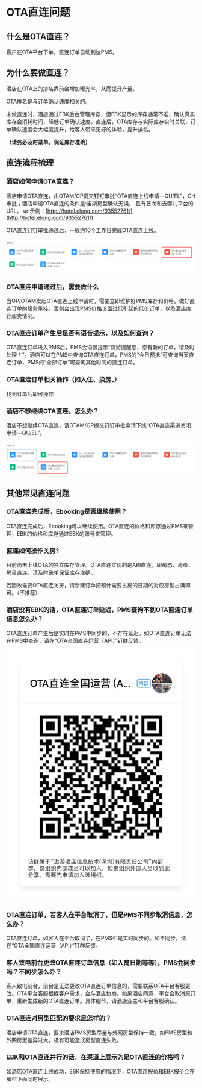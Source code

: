 # OTA直连问题

## 什么是OTA直连？

客户在OTA平台下单，直连订单自动到达PMS。

## 为什么要做直连？

酒店在OTA上的排名靠前会增加曝光率，从而提升产量。

OTA排名是与订单确认速度相关的。

未做直连时，酒店通过EBK后台管理库存，但EBK显示的库存通常不准，确认真实库存会消耗时间，降低订单确认速度。直连后，OTA库存与实际库存实时关联，订单确认速度会大幅度提升，给客人带来更好的体验，提升排名。

**（请务必及时录单，保证库存准确）**

## 直连流程梳理

### 酒店如何申请OTA直连？

酒店申请OTA直连，由OTAM/OP提交钉钉审批“OTA直连上线申请—QU/EL”，CH审批；酒店申请OTA直连的条件是:宙斯房型确认无误， 且有艺龙和去哪儿平台的URL。 url示例：[http://hotel.elong.com/93552761/](http://hotel.elong.com/93552761/)

OTA直连钉钉审批通过后，一般约10个工作日完成OTA直连上线。

![](../.gitbook/assets/image%20%28406%29.png)

### OTA直连申请通过后，需要做什么

当OP/OTAM发起OTA直连上线申请时，需要立即维护好PMS库存和价格，做好直连订单的服务承接。否则会出现PMS价格设置过低引起的低价订单，以及酒店库存超卖情况。

### OTA直连订单产生后是否有语音提示，以及如何查询？

OTA直连订单进入PMS后，PMS会语音提示“鸥游提醒您，您有新的订单，请及时处理！”。酒店可以在PMS中查询OTA直连订单，PMS的“今日预抵”可查询当天直连订单，PMS的“全部订单”可查询其他时间的直连订单。

### OTA直连订单相关操作（如入住、换房、）

找到订单后即可操作

### 酒店不想继续OTA直连，怎么办？

酒店不想继续OTA直连，请OTAM/OP提交钉钉审批申请下线“OTA直连渠道关闭申请—QU/EL”。

![](../.gitbook/assets/image%20%2830%29.png)

## 其他常见直连问题

### OTA直连完成后，Ebooking是否继续使用？

OTA直连完成后，Ebooking可以继续使用。OTA直连的价格和库存通过PMS来管理，EBK的价格和库存通过EBK的账号来管理。

### 直连如何操作关房?

目前尚未上线OTA的独立库存管理。OTA直连实现的是ARI直连，即房态、房价、房量直连。请及时录单保证库存准确。

若因故需要OTA直连关房，请新建订单把预计需要占房的日期的对应房型占满即可。（不推荐）

### 酒店没有EBK的话，OTA直连订单延迟，PMS查询不到OTA直连订单信息怎么办？

OTA直连订单产生后是实时在PMS中同步的，不存在延迟。如OTA直连订单无法在PMS中查询，请在“OTA全国直连运营（API）”钉群反馈。

![](../.gitbook/assets/image%20%28670%29.png)

### OTA直连订单，若客人在平台取消了，但是PMS不同步取消信息，怎么办？

OTA直连订单，如客人在平台取消了，在PMS中是实时同步的。如不同步，请在“OTA全国直连运营（API）”钉群反馈。

### 客人致电前台更改OTA直连订单信息（如入离日期等等），PMS会同步吗？不同步怎么办？

客人致电前台，前台是无法更改OTA直连订单信息的，需要联系OTA平台客服更改。OTA平台客服根据客户需求，会与酒店协商。如果酒店同意，平台会取消原订单，重新生成新的OTA直连订单。具体细节，请酒店业主和平台客服确认。

### OTA直连对房型匹配的要求是怎样的？

酒店申请OTA直连，要求酒店PMS房型尽量与外网房型保持一致。如PMS房型和外网房型差异过大，极有可能造成房型直连失败。

### EBK和OTA直连并行的话，在渠道上展示的是OTA直连的价格吗？

如酒店OTA直连上线成功，EBK保持使用的情况下，OTA直连报价和EBK报价会在房型下面同时展示。

